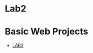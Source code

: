 # Lab2
 
<h1>Basic Web Projects</h1>

<ul>
    <li><a href="LAB2/index.html" target="_blank">LAB2</a></li>
</ul>
